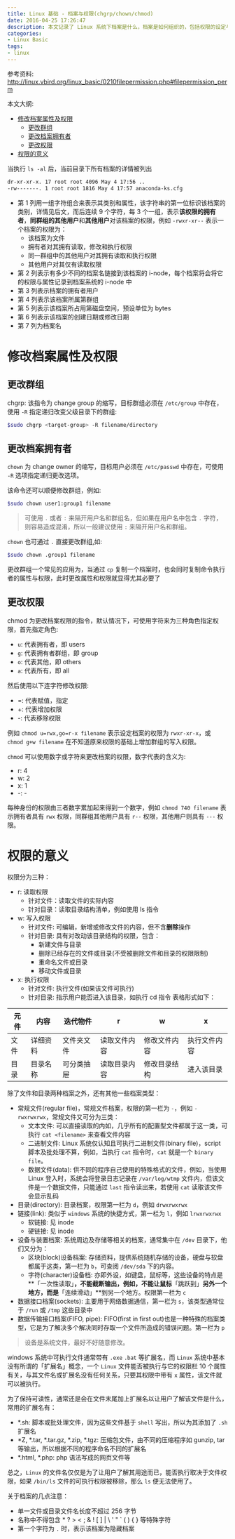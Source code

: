 ```yaml
---
title: Linux 基础 - 档案与权限(chgrp/chown/chmod)
date: 2016-04-25 17:26:47
description: 本文记录了 Linux 系统下档案是什么，档案是如何组织的，包括权限的设定与划分
categories: 
- Linux Basic
tags: 
- linux
---
```


参考资料: http://linux.vbird.org/linux_basic/0210filepermission.php#filepermission_perm

本文大纲: 
<!-- TOC -->

- [修改档案属性及权限](#%E4%BF%AE%E6%94%B9%E6%A1%A3%E6%A1%88%E5%B1%9E%E6%80%A7%E5%8F%8A%E6%9D%83%E9%99%90)
  - [更改群组](#%E6%9B%B4%E6%94%B9%E7%BE%A4%E7%BB%84)
  - [更改档案拥有者](#%E6%9B%B4%E6%94%B9%E6%A1%A3%E6%A1%88%E6%8B%A5%E6%9C%89%E8%80%85)
  - [更改权限](#%E6%9B%B4%E6%94%B9%E6%9D%83%E9%99%90)
- [权限的意义](#%E6%9D%83%E9%99%90%E7%9A%84%E6%84%8F%E4%B9%89)

<!-- /TOC -->

当执行 `ls -al` 后，当前目录下所有档案的详情被列出

``` bash
dr-xr-xr-x. 17 root root 4096 May 4 17:56 ..
-rw-------. 1 root root 1816 May 4 17:57 anaconda-ks.cfg
```
- 第 1 列用一组字符组合来表示其类别和属性，该字符串的第一位标识该档案的类别，详情见后文，而后连续 9 个字符，每 3 个一组，表示**该权限的拥有者**，**同群组的其他用户**和**其他用户**对该档案的权限，例如 `-rwxr-xr--` 表示一个档案的权限为：
    - 该档案为文件
    - 拥有者对其拥有读取，修改和执行权限
    - 同一群组中的其他用户对其拥有读取和执行权限
    - 其他用户对其仅有读取权限
- 第 2 列表示有多少不同的档案名链接到该档案的 i-node，每个档案将会将它的权限与属性记录到档案系统的 i-node 中
- 第 3 列表示档案的拥有者用户
- 第 4 列表示该档案所属第群组
- 第 5 列表示该档案所占用第磁盘空间，预设单位为 bytes
- 第 6 列表示该档案的创建日期或修改日期
- 第 7 列为档案名

# 修改档案属性及权限

## 更改群组
chgrp: 该指令为 change group 的缩写，目标群组必须在 `/etc/group` 中存在，使用 `-R` 指定递归改变父级目录下的群组: 
```bash
$sudo chgrp <target-group> -R filename/directory
```

## 更改档案拥有者
`chown` 为 change owner 的缩写，目标用户必须在 `/etc/passwd` 中存在，可使用 `-R` 选项指定递归更改选项。

该命令还可以顺便修改群组，例如:
```bash
$sudo chown user1:group1 filename
```
> 可使用 `.` 或者 `:` 来隔开用户名和群组名，但如果在用户名中包含 `.` 字符，则容易造成混淆，所以一般建议使用 `:` 来隔开用户名和群组。
 
`chown` 也可通过 `.` 直接更改群组,如:
```bash
$sudo chown .group1 filename
```

更改群组一个常见的应用为，当通过 `cp` 复制一个档案时，也会同时复制命令执行者的属性与权限，此时更改属性和权限就显得尤其必要了

## 更改权限
chmod 为更改档案权限的指令，默认情况下，可使用字符来为三种角色指定权限，首先指定角色: 
- `u`: 代表拥有者，即 users
- `g`: 代表拥有者群组，即 group
- `o`: 代表其他，即 others
- `a`: 代表所有，即 all

然后使用以下连字符修改权限: 
- =: 代表赋值，指定
- +: 代表增加权限
- -: 代表移除权限

例如 `chmod u=rwx,go=r-x filename` 表示设定档案的权限为 `rwxr-xr-x`，或 `chmod g+w filename` 在不知道原来权限的基础上增加群组的写入权限。

`chmod` 可以使用数字或字符来更改档案的权限，数字代表的含义为: 
- r: 4
- w: 2
- x: 1
- -: -

每种身份的权限由三者数字累加起来得到一个数字，例如 `chmod 740 filename` 表示拥有者具有 `rwx` 权限，同群组其他用户具有 `r--` 权限，其他用户则具有 `---` 权限。

# 权限的意义
权限分为三种：
- r: 读取权限
    - 针对文件：读取文件的实际内容
    - 针对目录：读取目录结构清单，例如使用 ls 指令
- w: 写入权限
    - 针对文件: 可编辑，新增或修改文件的内容，但不含**删除**操作
    - 针对目录: 具有对改动该目录结构的权限，包含：
        - 新建文件与目录
        - 删除已经存在的文件或目录(不受被删除文件和目录的权限限制)
        - 重命名文件或目录
        - 移动文件或目录
- x: 执行权限
    - 针对文件: 执行文件(如果该文件可执行)
    - 针对目录: 指示用户能否进入该目录，如执行 cd 指令
表格形式如下：

| 元件 | 内容     | 迭代物件   | r            | w            | x            |
| ---- | -------- | ---------- | ------------ | ------------ | ------------ |
| 文件 | 详细资料 | 文件夹文件 | 读取文件内容 | 修改文件内容 | 执行文件内容 |
| 目录 | 目录名称 | 可分类抽屉 | 读取目录内容 | 修改目录结构 | 进入该目录   |

除了文件和目录两种档案之外，还有其他一些档案类型：
- 常规文件(regular file)，常规文件档案，权限的第一栏为 `-`，例如 `-rwxrwxrwx`，常规文件又可分为三类：
    - 文本文件: 可以直接读取的内如，几乎所有的配置型文件都属于这一类，可执行 `cat <filename>` 来查看文件内容
    - 二进制文件: Linux 系统仅认知且可执行二进制文件(binary file)，script 脚本及批处理不算，例如，当执行 `cat` 指令时，`cat` 就是一个 `binary file`。
    - 数据文件(data): 供不同的程序自己使用的特殊格式的文件，例如，当使用 Linux 登入时，系统会将登录日志记录在 `/var/log/wtmp` 文件内，但该文件是一个数据文件，只能通过 `last` 指令读出来，若使用 `cat` 读取该文件会显示乱码
- 目录(directory): 目录档案，权限第一栏为 `d`，例如 `drwxrwxrwx`
- 链接(link): 类似于 `windows` 系统的快捷方式，第一栏为 `l`，例如 `lrwxrwxrwx`
    - 软链接: 见 inode
    - 硬链接: 见 inode
- 设备与装置档案: 系统周边及存储等相关的档案，通常集中在 `/dev` 目录下，他们又分为：
    - 区块(block)设备档案: 存储资料，提供系统随机存储的设备，硬盘与软盘都属于这类，第一栏为 `b`，可查阅 `/dev/sda` 下的内容。
    - 字符(character)设备档: 亦即外设，如键盘，鼠标等，这些设备的特点是**「一次性读取」**，不能截断输出，例如，不能让鼠标**「跳跃到」**另外一个地方，而是**「连续滑动」**到另一个地方。权限第一栏为 `c`
- 数据接口档案(sockets): 主要用于网络数据通信，第一栏为 `s`，该类型通常位于 `/run` 或 `/tmp` 这些目录中
- 数据传输接口档案(FIFO, pipe): FIFO(first in first out)也是一种特殊的档案类型，它是为了解决多个解决同时存取一个文件所造成的错误问题。第一栏为 `p`

> 设备是系统文件，最好不好随意修改。

windows 系统中可执行文件通常带有 `.exe` `.bat` 等扩展名，而 `Linux` 系统中基本没有所谓的「扩展名」概念，一个 `Linux` 文件能否被执行与它的权限栏 10 个属性有关，与其文件名或扩展名没有任何关系，只要其权限中带有 `x` 属性，该文件就可以被执行。

为了保持可读性，通常还是会在文件末尾加上扩展名以让用户了解该文件是什么，常用的扩展名有：
- *.sh: 脚本或批处理文件，因为这些文件基于 `shell` 写出，所以为其添加了 `.sh` 扩展名
- *Z, *.tar, *.tar.gz, *.zip, *.tgz: 压缩包文件，由不同的压缩程序如 gunzip, tar 等输出，所以根据不同的程序命名不同的扩展名
- *.html, *.php: php 语法写成的网页文件等

总之，`Linux` 的文件名仅仅是为了让用户了解其用途而已，能否执行取决于文件权限，如果 `/bin/ls` 文件的可执行权限被移除，那么 `ls` 便无法使用了。

关于档案的几点注意：
- 单一文件或目录文件名长度不超过 256 字节
- 名称中不得包含 * ? > < ; & ! [ ] | \ ' " ` ( ) { } 等特殊字符
- 第一个字符为 `.` 时，表示该档案为隐藏档案